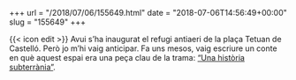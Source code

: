 +++
url = "/2018/07/06/155649.html"
date = "2018-07-06T14:56:49+00:00"
slug = "155649"
+++

{{< icon edit >}} Avui s’ha inaugurat el refugi antiaeri de la plaça Tetuan de Castelló. Però jo m’hi vaig anticipar. Fa uns mesos, vaig escriure un conte en què aquest espai era una peça clau de la trama: [“Una història subterrània”](/contes/unahistoriasubterrania/).

